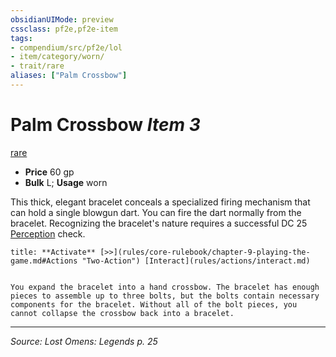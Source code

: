 ```yaml
---
obsidianUIMode: preview
cssclass: pf2e,pf2e-item
tags:
- compendium/src/pf2e/lol
- item/category/worn/
- trait/rare
aliases: ["Palm Crossbow"]
---
```

# Palm Crossbow *Item 3*  
[rare](rules/traits/rare.md "Rare Rarity Trait")  

- **Price** 60 gp
- **Bulk** L; **Usage** worn

This thick, elegant bracelet conceals a specialized firing mechanism that can hold a single blowgun dart. You can fire the dart normally from the bracelet. Recognizing the bracelet's nature requires a successful DC 25 [Perception](compendium/skills.md#Perception) check.

```ad-embed-ability
title: **Activate** [>>](rules/core-rulebook/chapter-9-playing-the-game.md#Actions "Two-Action") [Interact](rules/actions/interact.md)


You expand the bracelet into a hand crossbow. The bracelet has enough pieces to assemble up to three bolts, but the bolts contain necessary components for the bracelet. Without all of the bolt pieces, you cannot collapse the crossbow back into a bracelet.
```


---
*Source: Lost Omens: Legends p. 25*